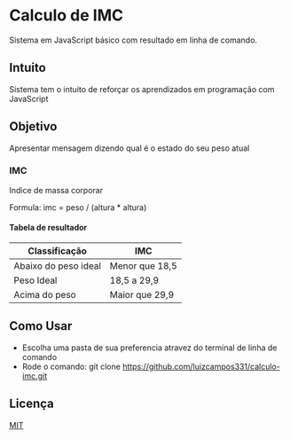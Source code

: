 # Calculo de IMC
Sistema em JavaScript básico com resultado em linha de comando.

## Intuito
Sistema tem o intuito de reforçar os aprendizados em programação com JavaScript

## Objetivo
Apresentar mensagem dizendo qual é o estado do seu peso atual

### IMC
Indice de massa corporar

Formula:
imc = peso / (altura * altura)

#### Tabela de resultador

Classificação       |IMC
--------------------|--------------
Abaixo do peso ideal|Menor que 18,5
Peso Ideal          |18,5 a 29,9
Acima do peso       |Maior que 29,9

## Como Usar
- Escolha uma pasta de sua preferencia atravez do terminal de linha de comando
- Rode o comando: git clone https://github.com/luizcampos331/calculo-imc.git

## Licença
[MIT](https://choosealicense.com/licenses/mit/)
